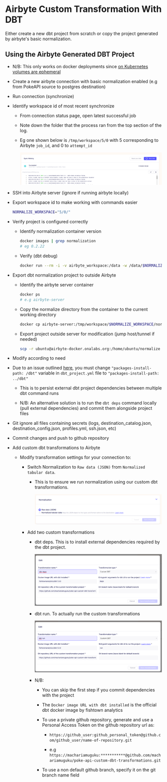 # Airbyte Custom Transformation With DBT

Either create a new dbt project from scratch or copy the project generated by airbyte's basic normalization.

## Using the Airbyte Generated DBT Project

- N/B: This only works on docker deployments since [on Kubernetes volumes are ephemeral](https://discuss.airbyte.io/t/how-to-get-dbt-transformations-on-a-k8s-deployed-airbyte-installation/2013/2)

- Create a new airbyte connection with basic normalization enabled (e.g from PokeAPI source to postgres destination)

- Run connection (synchronize)

- Identify workspace id of most recent synchronize

  - From connection status page, open latest successful job

  - Note down the folder that the process ran from the top section of the log.
  
  - Eg one shown below is `/tmp/workspace/5/0` with 5 corresponding to Airbyte `job_id`, and 0 to `attempt_id`

    ![airbyte workspace id](img/workspace_id.png)

- SSH into Airbyte server (ignore if running airbyte locally)

- Export workspace id to make working with commands easier

    ```bash
    NORMALIZE_WORKSPACE="5/0/"
    ```

- Verify project is configured correctly

  - Identify normalization container version

    ```bash
    docker images | grep normalization
    # eg 0.2.22
    ```

  - Verify (dbt debug)

    ```bash
    docker run --rm -i -v airbyte_workspace:/data -w /data/$NORMALIZE_WORKSPACE/normalize --network host --entrypoint /usr/local/bin/dbt airbyte/normalization:0.2.22 debug --profiles-dir=. --project-dir=.
    ```

- Export dbt normalization project to outside Airbyte

  - Identify the airbyte server container

    ```bash
    docker ps
    # e.g airbyte-server
    ```

  - Copy the normalize directory from the container to the current working directory

    ```bash
    docker cp airbyte-server:/tmp/workspace/$NORMALIZE_WORKSPACE/normalize .
    ```

  - Export project outside server for modification (jump host/tunnel if needed)

    ```bash
    scp -r ubuntu@airbyte-docker.onalabs.org:/home/ubuntu/normalize Desktop/normalize/
    ```

- Modify according to need

- Due to an issue outlined [here](https://github.com/airbytehq/airbyte/issues/5590), you must change `"packages-install-path: /dbt"` variable in `dbt_project.yml` file to `"packages-install-path: ../dbt"`
  - This is to persist external dbt project dependencies between multiple dbt command runs

  - N/B: An alternative solution is to run the `dbt deps` command locally (pull external dependencies) and commit them alongside project files

- Git ignore all files containing secrets (logs, destination_catalog.json, destination_config.json, profiles.yml, ssh.json, etc)

- Commit changes and push to github repository

- Add custom dbt transformations to Airbyte

  - Modify transformation settings for your connection to:

    - Switch Normalization to `Raw data (JSON)` from `Normalized tabular data`.

      - This is to ensure we run normalization using our custom dbt transformations.

        ![airbyte raw normalization](img/raw_normalization.png)

    - Add two custom transformations

      - dbt deps. This is to install external dependencies required by the dbt project.

         ![airbyte dbt deps](img/dbt_deps.png)

      - dbt run. To actually run the custom transformations

         ![airbyte dbt run](img/dbt_run.png)

      - N/B:
        - You can skip the first step if you commit dependencies with the project

        - The `Docker image URL with dbt installed` is the official dbt docker image by fishtown analytics

        - To use a private github repository, generate and use a Personal Access Token on the github repository url as:

          - `https://github_user:github_personal_token@github.com/github_user/name-of-repository.git`

          - e.g `https://machariamuguku:***********@github.com/machariamuguku/poke-api-custom-dbt-transformations.git`

        - To use a non default github branch, specify it on the git branch name field
